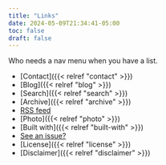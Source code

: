 ```yaml
---
title: "Links"
date: 2024-05-09T21:34:41-05:00
toc: false
draft: false
---
```


Who needs a nav menu when you have a list.

<!--more-->

- [Contact]({{< relref "contact" >}})
- [Blog]({{< relref "blog" >}})
- [Search]({{< relref "search" >}})
- [Archive]({{< relref "archive" >}})
- [RSS feed](/blog/index.xml)
- [Photo]({{< relref "photo" >}})
- [Built with]({{< relref "built-with" >}})
- [See an issue?](https://github.com/zwbetz-gh/zwbetz/issues)
- [License]({{< relref "license" >}})
- [Disclaimer]({{< relref "disclaimer" >}})
